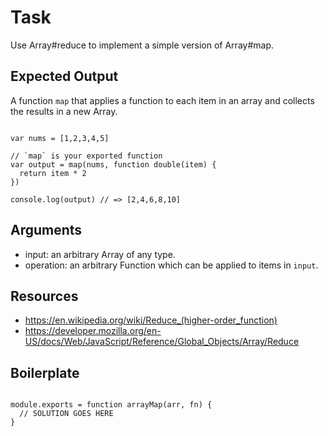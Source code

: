 # Task

Use Array#reduce to implement a simple version of Array#map.

## Expected Output

A function `map` that applies a function to each item in an array and collects the results in a new Array.

```

var nums = [1,2,3,4,5]

// `map` is your exported function
var output = map(nums, function double(item) {
  return item * 2
})

console.log(output) // => [2,4,6,8,10]

```

## Arguments

* input: an arbitrary Array of any type.
* operation: an arbitrary Function which can be applied to items in `input`.

## Resources

* https://en.wikipedia.org/wiki/Reduce_(higher-order_function)
* https://developer.mozilla.org/en-US/docs/Web/JavaScript/Reference/Global_Objects/Array/Reduce

## Boilerplate

```

module.exports = function arrayMap(arr, fn) {
  // SOLUTION GOES HERE
}

```
